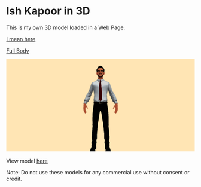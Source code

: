 # Ish Kapoor in 3D
This is my own 3D model loaded in a Web Page.

[I mean here](https://3d-model-in-web.ishkapoor.repl.co/)

[Full Body](https://full-body-3d.ishkapoor.repl.co/)

![Ish Kapoor](download.png)

View model [here](./Ish-Kapoor-3D-Model/scene.gltf)



Note: Do not use these models for any commercial use without consent or credit.
